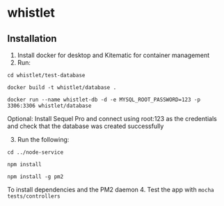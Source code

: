 # whistlet

## Installation

1. Install docker for desktop and Kitematic for container management
2. Run:

```
cd whistlet/test-database

docker build -t whistlet/database .

docker run --name whistlet-db -d -e MYSQL_ROOT_PASSWORD=123 -p 3306:3306 whistlet/database

```
Optional: Install Sequel Pro and connect using root:123 as the credentials and check that the database was created successfully

3. Run the following:
```
cd ../node-service

npm install

npm install -g pm2
```
To install dependencies and the PM2 daemon
4. Test the app with `mocha tests/controllers`
